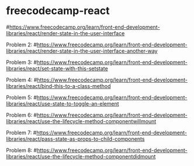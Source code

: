 # freecodecamp-react
#https://www.freecodecamp.org/learn/front-end-development-libraries/react/render-state-in-the-user-interface

Problem 2:
#https://www.freecodecamp.org/learn/front-end-development-libraries/react/render-state-in-the-user-interface-another-way

Problem 3:
#https://www.freecodecamp.org/learn/front-end-development-libraries/react/set-state-with-this-setstate

Problem 4:
#https://www.freecodecamp.org/learn/front-end-development-libraries/react/bind-this-to-a-class-method

Problem 5:
#https://www.freecodecamp.org/learn/front-end-development-libraries/react/use-state-to-toggle-an-element

Problem 6:
#https://www.freecodecamp.org/learn/front-end-development-libraries/react/use-the-lifecycle-method-componentwillmount

Problem 7:
#https://www.freecodecamp.org/learn/front-end-development-libraries/react/pass-state-as-props-to-child-components

Problem 8:
#https://www.freecodecamp.org/learn/front-end-development-libraries/react/use-the-lifecycle-method-componentdidmount
